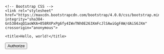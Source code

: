 <!doctype html>
<html lang="en">
  <head>
    <!-- Required meta tags -->
    <meta charset="utf-8">
    <meta name="viewport" content="width=device-width, initial-scale=1, shrink-to-fit=no">

    <!-- Bootstrap CSS -->
    <link rel="stylesheet" href="https://maxcdn.bootstrapcdn.com/bootstrap/4.0.0/css/bootstrap.min.css" integrity="sha384-Gn5384xqQ1aoWXA+058RXPxPg6fy4IWvTNh0E263XmFcJlSAwiGgFAW/dAiS6JXm" crossorigin="anonymous">

    <title>Hello, world!</title>
  </head>
  <body>
    <!-- <h1>Hello, world!</h1> -->
<button type="button" class="btn btn-primary" onclick="Authorize()" >Authorize</button>
    <!-- Optional JavaScript -->
    <!-- jQuery first, then Popper.js, then Bootstrap JS -->
    <script src="https://code.jquery.com/jquery-3.1.1.min.js" integrity="sha384-KJ3o2DKtIkvYIK3UENzmM7KCkRr/rE9/Qpg6aAZGJwFDMVNA/GpGFF93hXpG5KkN" crossorigin="anonymous"></script>
    <script src="https://cdnjs.cloudflare.com/ajax/libs/popper.js/1.12.9/umd/popper.min.js" integrity="sha384-ApNbgh9B+Y1QKtv3Rn7W3mgPxhU9K/ScQsAP7hUibX39j7fakFPskvXusvfa0b4Q" crossorigin="anonymous"></script>
    <script src="https://maxcdn.bootstrapcdn.com/bootstrap/4.0.0/js/bootstrap.min.js" integrity="sha384-JZR6Spejh4U02d8jOt6vLEHfe/JQGiRRSQQxSfFWpi1MquVdAyjUar5+76PVCmYl" crossorigin="anonymous"></script>

   <!-- The core Firebase JS SDK is always required and must be listed first -->
   <script src="https://www.gstatic.com/firebasejs/8.3.0/firebase-app.js"></script>

   <!-- TODO: Add SDKs for Firebase products that you want to use
      https://firebase.google.com/docs/web/setup#available-libraries -->
   <script src="https://www.gstatic.com/firebasejs/8.3.0/firebase-analytics.js"></script>

   <script>
   // Your web app's Firebase configuration
   // For Firebase JS SDK v7.20.0 and later, measurementId is optional
   var firebaseConfig = {
      apiKey: "AIzaSyDUK-eac-AEjTserNhhxf9YHNAede6-hec",
      authDomain: "aw80d-79986.firebaseapp.com",
      databaseURL: "https://aw80d-79986-default-rtdb.firebaseio.com",
      projectId: "aw80d-79986",
      storageBucket: "aw80d-79986.appspot.com",
      messagingSenderId: "479833555559",
      appId: "1:479833555559:web:d1a43ef6a4ac386c8dcac2",
      measurementId: "G-2PPLC6MK8Q"
   };
   // Initialize Firebase
   firebase.initializeApp(firebaseConfig);
   firebase.analytics();

   function Authorize() {
      $.getJSON("http://www.strava.com/oauth/authorize?client_id=62896&response_type=code&redirect_uri=https://localhost/exchange_token&approval_prompt=force&scope=read_all&callback=?", function(data) {
         console.log(data);
      });
   }
//    function saveToFirebase(email) {
//     var emailObject = {
//         email: email
//     };

//     firebase.database().ref('subscription-entries').push().set(emailObject)
//         .then(function(snapshot) {
//             success(); // some success method
//         }, function(error) {
//             console.log('error' + error);
//             error(); // some error method
//         });
// }

//    saveToFirebase(email);
   </script>


   </body>
</html>

